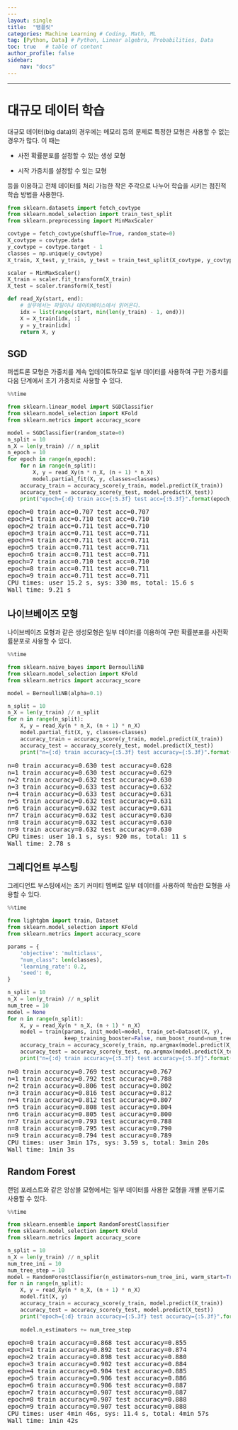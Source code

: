 ```yaml
---
---
layout: single
title:  "탬플릿"
categories: Machine Learning # Coding, Math, ML
tag: [Python, Data] # Python, Linear algebra, Probabilities, Data
toc: true   # table of content
author_profile: false
sidebar:
    nav: "docs"
---
```


---

<head>
  <style>
    table.dataframe {
      white-space: normal;
      width: 100%;
      height: 240px;
      display: block;
      overflow: auto;
      font-family: Arial, sans-serif;
      font-size: 0.9rem;
      line-height: 20px;
      text-align: center;
      border: 0px !important;
    }

    table.dataframe th {
      text-align: center;
      font-weight: bold;
      padding: 8px;
    }

    table.dataframe td {
      text-align: center;
      padding: 8px;
    }

    table.dataframe tr:hover {
      background: #b8d1f3; 
    }

    .output_prompt {
      overflow: auto;
      font-size: 0.9rem;
      line-height: 1.45;
      border-radius: 0.3rem;
      -webkit-overflow-scrolling: touch;
      padding: 0.8rem;
      margin-top: 0;
      margin-bottom: 15px;
      font: 1rem Consolas, "Liberation Mono", Menlo, Courier, monospace;
      color: $code-text-color;
      border: solid 1px $border-color;
      border-radius: 0.3rem;
      word-break: normal;
      white-space: pre;
    }

  .dataframe tbody tr th:only-of-type {
      vertical-align: middle;
  }

  .dataframe tbody tr th {
      vertical-align: top;
  }

  .dataframe thead th {
      text-align: center !important;
      padding: 8px;
  }

  .page__content p {
      margin: 0 0 0px !important;
  }

  .page__content p > strong {
    font-size: 0.8rem !important;
  }

  </style>
</head>


# 대규모 데이터 학습


대규모 데이터(big data)의 경우에는 메모리 등의 문제로 특정한 모형은 사용할 수 없는 경우가 많다. 이 때는 



* 사전 확률분포를 설정할 수 있는 생성 모형

* 시작 가중치를 설정할 수 있는 모형



등을 이용하고 전체 데이터를 처리 가능한 작은 주각으로 나누어 학습을 시키는 점진적 학습 방법을 사용한다. 



```python
from sklearn.datasets import fetch_covtype
from sklearn.model_selection import train_test_split
from sklearn.preprocessing import MinMaxScaler

covtype = fetch_covtype(shuffle=True, random_state=0)
X_covtype = covtype.data
y_covtype = covtype.target - 1
classes = np.unique(y_covtype)
X_train, X_test, y_train, y_test = train_test_split(X_covtype, y_covtype)

scaler = MinMaxScaler()
X_train = scaler.fit_transform(X_train)
X_test = scaler.transform(X_test)

def read_Xy(start, end):
    # 실무에서는 파일이나 데이터베이스에서 읽어온다.
    idx = list(range(start, min(len(y_train) - 1, end)))
    X = X_train[idx, :]
    y = y_train[idx]
    return X, y
```

## SGD


퍼셉트론 모형은 가중치를 계속 업데이트하므로 일부 데이터를 사용하여 구한 가중치를 다음 단계에서 초기 가중치로 사용할 수 있다. 



```python
%%time

from sklearn.linear_model import SGDClassifier
from sklearn.model_selection import KFold
from sklearn.metrics import accuracy_score

model = SGDClassifier(random_state=0)
n_split = 10
n_X = len(y_train) // n_split
n_epoch = 10
for epoch in range(n_epoch):
    for n in range(n_split):
        X, y = read_Xy(n * n_X, (n + 1) * n_X)
        model.partial_fit(X, y, classes=classes)
    accuracy_train = accuracy_score(y_train, model.predict(X_train))
    accuracy_test = accuracy_score(y_test, model.predict(X_test))
    print("epoch={:d} train acc={:5.3f} test acc={:5.3f}".format(epoch, accuracy_train, accuracy_test))
```

<pre>
epoch=0 train acc=0.707 test acc=0.707
epoch=1 train acc=0.710 test acc=0.710
epoch=2 train acc=0.711 test acc=0.710
epoch=3 train acc=0.711 test acc=0.711
epoch=4 train acc=0.711 test acc=0.711
epoch=5 train acc=0.711 test acc=0.711
epoch=6 train acc=0.711 test acc=0.711
epoch=7 train acc=0.710 test acc=0.710
epoch=8 train acc=0.711 test acc=0.711
epoch=9 train acc=0.711 test acc=0.711
CPU times: user 15.2 s, sys: 330 ms, total: 15.6 s
Wall time: 9.21 s
</pre>
## 나이브베이즈 모형


나이브베이즈 모형과 같은 생성모형은 일부 데이터를 이용하여 구한 확률분포를 사전확률분포로 사용할 수 있다.



```python
%%time

from sklearn.naive_bayes import BernoulliNB
from sklearn.model_selection import KFold
from sklearn.metrics import accuracy_score

model = BernoulliNB(alpha=0.1)

n_split = 10
n_X = len(y_train) // n_split
for n in range(n_split):
    X, y = read_Xy(n * n_X, (n + 1) * n_X)
    model.partial_fit(X, y, classes=classes)
    accuracy_train = accuracy_score(y_train, model.predict(X_train))
    accuracy_test = accuracy_score(y_test, model.predict(X_test)) 
    print("n={:d} train accuracy={:5.3f} test accuracy={:5.3f}".format(n, accuracy_train, accuracy_test))
```

<pre>
n=0 train accuracy=0.630 test accuracy=0.628
n=1 train accuracy=0.630 test accuracy=0.629
n=2 train accuracy=0.632 test accuracy=0.630
n=3 train accuracy=0.633 test accuracy=0.632
n=4 train accuracy=0.633 test accuracy=0.631
n=5 train accuracy=0.632 test accuracy=0.631
n=6 train accuracy=0.632 test accuracy=0.631
n=7 train accuracy=0.632 test accuracy=0.630
n=8 train accuracy=0.632 test accuracy=0.630
n=9 train accuracy=0.632 test accuracy=0.630
CPU times: user 10.1 s, sys: 920 ms, total: 11 s
Wall time: 2.78 s
</pre>
## 그레디언트 부스팅


그레디언트 부스팅에서는 초기 커미티 멤버로 일부 데이터를 사용하여 학습한 모형을 사용할 수 있다.



```python
%%time

from lightgbm import train, Dataset
from sklearn.model_selection import KFold
from sklearn.metrics import accuracy_score

params = {
    'objective': 'multiclass',
    "num_class": len(classes),
    'learning_rate': 0.2,
    'seed': 0,
}

n_split = 10
n_X = len(y_train) // n_split
num_tree = 10
model = None
for n in range(n_split):
    X, y = read_Xy(n * n_X, (n + 1) * n_X)
    model = train(params, init_model=model, train_set=Dataset(X, y),
                  keep_training_booster=False, num_boost_round=num_tree)
    accuracy_train = accuracy_score(y_train, np.argmax(model.predict(X_train), axis=1))
    accuracy_test = accuracy_score(y_test, np.argmax(model.predict(X_test), axis=1)) 
    print("n={:d} train accuracy={:5.3f} test accuracy={:5.3f}".format(n, accuracy_train, accuracy_test))
```

<pre>
n=0 train accuracy=0.769 test accuracy=0.767
n=1 train accuracy=0.792 test accuracy=0.788
n=2 train accuracy=0.806 test accuracy=0.802
n=3 train accuracy=0.816 test accuracy=0.812
n=4 train accuracy=0.812 test accuracy=0.807
n=5 train accuracy=0.808 test accuracy=0.804
n=6 train accuracy=0.805 test accuracy=0.800
n=7 train accuracy=0.793 test accuracy=0.788
n=8 train accuracy=0.795 test accuracy=0.790
n=9 train accuracy=0.794 test accuracy=0.789
CPU times: user 3min 17s, sys: 3.59 s, total: 3min 20s
Wall time: 1min 3s
</pre>
## Random Forest


랜덤 포레스트와 같은 앙상블 모형에서는 일부 데이터를 사용한 모형을 개별 분류기로 사용할 수 있다.



```python
%%time

from sklearn.ensemble import RandomForestClassifier
from sklearn.model_selection import KFold
from sklearn.metrics import accuracy_score

n_split = 10
n_X = len(y_train) // n_split
num_tree_ini = 10
num_tree_step = 10
model = RandomForestClassifier(n_estimators=num_tree_ini, warm_start=True)
for n in range(n_split):
    X, y = read_Xy(n * n_X, (n + 1) * n_X)
    model.fit(X, y)
    accuracy_train = accuracy_score(y_train, model.predict(X_train))
    accuracy_test = accuracy_score(y_test, model.predict(X_test))
    print("epoch={:d} train accuracy={:5.3f} test accuracy={:5.3f}".format(n, accuracy_train, accuracy_test))
    
    model.n_estimators += num_tree_step
```

<pre>
epoch=0 train accuracy=0.868 test accuracy=0.855
epoch=1 train accuracy=0.892 test accuracy=0.874
epoch=2 train accuracy=0.898 test accuracy=0.880
epoch=3 train accuracy=0.902 test accuracy=0.884
epoch=4 train accuracy=0.904 test accuracy=0.885
epoch=5 train accuracy=0.906 test accuracy=0.886
epoch=6 train accuracy=0.906 test accuracy=0.887
epoch=7 train accuracy=0.907 test accuracy=0.887
epoch=8 train accuracy=0.907 test accuracy=0.888
epoch=9 train accuracy=0.907 test accuracy=0.888
CPU times: user 4min 46s, sys: 11.4 s, total: 4min 57s
Wall time: 1min 42s
</pre>